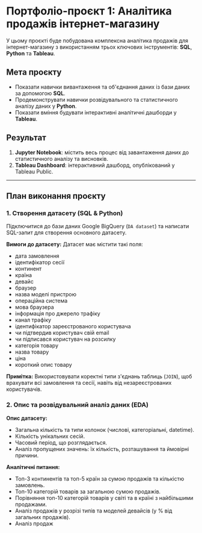# Портфоліо-проєкт 1: Аналітика продажів інтернет-магазину

У цьому проєкті буде побудована комплексна аналітика продажів для інтернет-магазину з використанням трьох ключових інструментів: **SQL**, **Python** та **Tableau**.

## Мета проєкту
* Показати навички вивантаження та об'єднання даних із бази даних за допомогою **SQL**.
* Продемонструвати навички розвідувального та статистичного аналізу даних у **Python**.
* Показати вміння будувати інтерактивні аналітичні дашборди у **Tableau**.

## Результат
1.  **Jupyter Notebook**: містить весь процес від завантаження даних до статистичного аналізу та висновків.
2.  **Tableau Dashboard**: інтерактивний дашборд, опублікований у Tableau Public.

---

## План виконання проєкту

### 1. Створення датасету (SQL & Python)
Підключитися до бази даних Google BigQuery (`DA dataset`) та написати SQL-запит для створення основного датасету.

**Вимоги до датасету:**
Датасет має містити такі поля:
* дата замовлення
* ідентифікатор сесії
* континент
* країна
* девайс
* браузер
* назва моделі пристрою
* операційна система
* мова браузера
* інформація про джерело трафіку
* канал трафіку
* ідентифікатор зареєстрованого користувача
* чи підтвердив користувач свій email
* чи підписався користувач на розсилку
* категорія товару
* назва товару
* ціна
* короткий опис товару

**Примітка:** Використовувати коректні типи з'єднань таблиць (`JOIN`), щоб врахувати всі замовлення та сесії, навіть від незареєстрованих користувачів.

### 2. Опис та розвідувальний аналіз даних (EDA)
**Опис датасету:**
* Загальна кількість та типи колонок (числові, категоріальні, datetime).
* Кількість унікальних сесій.
* Часовий період, що розглядається.
* Аналіз пропущених значень: їх кількість, розташування та ймовірні причини.

**Аналітичні питання:**
* Топ-3 континентів та топ-5 країн за сумою продажів та кількістю замовлень.
* Топ-10 категорій товарів за загальною сумою продажів.
* Порівняння топ-10 категорій товарів у світі та в країні з найбільшими продажами.
* Аналіз продажів у розрізі типів та моделей девайсів (у % від загальних продажів).
* Аналіз продаж

